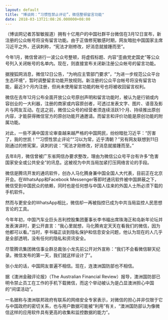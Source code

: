```yaml
---
layout: default
title: "博谈网：“习惯性禁止评论”，微信整顿留言功能"
date: 2018-03-13T21:08:26.000000+08:00
---
```


（博谈网记者苏智敏报道）拥有十亿用户的中国社群平台微信在3月12日宣布，新注册的公众帐号将没有留言功能。由于正值修宪敏感时期，网友暗批中国国家主席习近平之外，还讽刺称，“宪法才刚修改，好消息就接踵而至”。

今年1月，微信曾进行一波公众号整顿，将虚假标题、内容“歪曲党史国史”等公众号列入关闭帐号的名单内。现在，则直接宣布关闭新注册公众帐号的留言功能。

据搜狐网消息，微信12日公告，“为响应主管部门要求”，“为进一步规范公众平台生态环境”，暂时调整留言功能开放规则。新注册的公众平台帐号将没有留言功能，最近3个月内注册，但尚未使用留言功能的帐号也将被收回留言权利。

微信在去年12月公布全面开放公众号原创声明和留言功能时，被认为是行销或内容创业的一大利器，注册的商家或内容原创者，可透过发表文字、图片、语音及影片与网友互动。在这之前，微信公众号的经营者须连续活跃1个月、持续推出原创内容，才能获得微信官方的原创功能开通邀请。而留言和评价功能是原创功能的附属功能。

对此，一些不满中国言论审查越来越严格的中国网民，纷纷暗批习近平：“厉害了，我的世凯！”“习惯性禁止评论”“习以为常，近乎清朝？”另有网友联想到11日刚通过的修宪案，讽刺的说：“宪法才刚修改，好消息就接踵而至。”

去年8月，微信曾被广东省网信办要求整改，理由为微信公众号平台有许多“危害国家安全或公共安全”的讯息。这被视为中共当局加紧打压网络言论的手段。

微信是腾讯开发的通讯软件，创办人马化腾身兼中国全国人大代表，目前正在北京开会。在WhatsApp和Facebook Messenger等即时通讯软件被中国屏蔽之下，微信受到中国民众的依赖，同时也是任何想与中国人往来的外国人士所必须下载的手机软件。

然而与更安全的WhatsApp相比，微信却一再被指控已成为中共当局监控人民思想言论的工具。

今年年初，中国汽车业巨头吉利控股集团董事长李书福出席珠海正和岛新年论坛并发表演讲时，更公开直言：“我心里就想，马化腾肯定天天在看我们的微信，因为他都可以看。”当时，李书福正谈到隐私保护和信息安全问题，他认为现在的人几乎是全部透明，没有任何的隐私和资讯安全。

尽管腾讯集团微信事业群总裁张小龙先前公开对外宣称：“我们不会看微信聊天纪录。微信发布的第一天，我们就这样设计了”。

张小龙的话，中国网友普遍不相信。现在，连澳洲国防部也不相信。

据《澳洲金融评论报》（The Australian Financial Review）报导，澳洲国防部已明令禁止员工在工作的手机下载微信，而这个举动被认为是凸显澳洲担心中国的“间谍活动”。

一名据称与澳洲联邦政府有联系的网络安全专家表示，对微信的担心并非仅限于它与中国政府的密切关系，也与用户数据可能被“利用”有关，“澳洲国防部认为像微信这样的应用软件具有更高的收集和监控数据的能力”。

